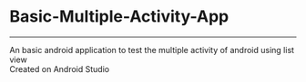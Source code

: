 # Basic-Multiple-Activity-App
---
An basic android application to test the multiple activity of android using list view  
Created on Android Studio
